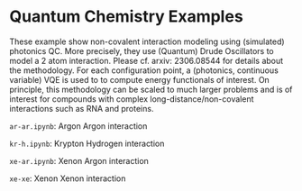 # Quantum Chemistry Examples
These example show non-covalent interaction modeling using (simulated) photonics QC.
More precisely, they use (Quantum) Drude Oscillators to model a 2 atom interaction.
Please cf. arxiv: 2306.08544 for details about the methodology.
For each configuration point, a (photonics, continuous variable) VQE is used to to compute energy functionals of interest.
On principle, this methodology can be scaled to much larger problems and is of interest 
for compounds with complex long-distance/non-covalent interactions such as RNA and proteins.

`ar-ar.ipynb`: Argon Argon interaction

`kr-h.ipynb`: Krypton Hydrogen interaction

`xe-ar.ipynb`: Xenon Argon interaction

`xe-xe`: Xenon Xenon interaction

